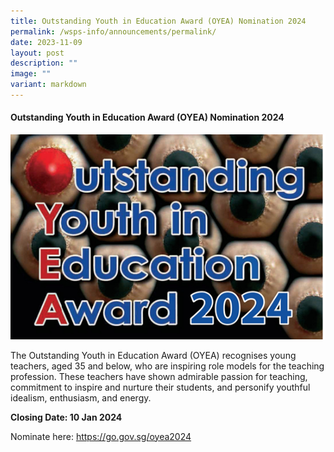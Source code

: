 ```yaml
---
title: Outstanding Youth in Education Award (OYEA) Nomination 2024
permalink: /wsps-info/announcements/permalink/
date: 2023-11-09
layout: post
description: ""
image: ""
variant: markdown
---
```

#### Outstanding Youth in Education Award (OYEA) Nomination 2024

![](/images/oyea%202024.png)

The Outstanding Youth in Education Award (OYEA) recognises young teachers, aged 35 and below, who are inspiring role models for the teaching profession. These teachers have shown admirable passion for teaching, commitment to inspire and nurture their students, and personify youthful idealism, enthusiasm, and energy.

**Closing Date: 10 Jan 2024**

Nominate here: https://go.gov.sg/oyea2024